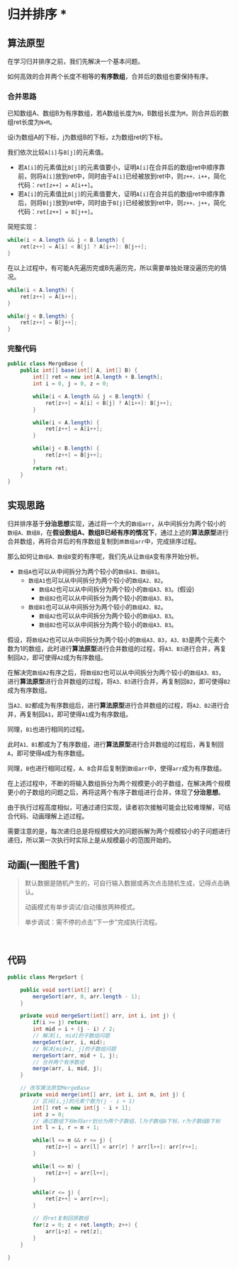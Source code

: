 # 归并排序 *

## 算法原型

在学习归并排序之前，我们先解决一个基本问题。

如何高效的合并两个长度不相等的**有序数组**，合并后的数组也要保持有序。
### 合并思路

已知数组A、数组B为有序数组，若A数组长度为`N`，B数组长度为`M`，则合并后的数组ret长度为`N+M`。

设i为数组A的下标，j为数组B的下标，z为数组ret的下标。

我们依次比较`A[i]`与`B[j]`的元素值。

- 若`A[i]`的元素值比`B[j]`的元素值要小，证明`A[i]`在合并后的数组ret中顺序靠前，则将`A[i]`放到ret中，同时由于`A[i]`已经被放到ret中，则`z++，i++`，简化代码：`ret[z++] = A[i++]`。
- 若`A[i]`的元素值比`B[j]`的元素值要大，证明`A[i]`在合并后的数组ret中顺序靠后，则将`B[j]`放到ret中，同时由于`B[j]`已经被放到ret中，则`z++，j++`，简化代码：`ret[z++] = B[j++]`。

简短实现：
```java
while(i < A.length && j < B.length) {
	ret[z++] = A[i] < B[j] ? A[i++]: B[j++];
}
```

在以上过程中，有可能A先遍历完或B先遍历完，所以需要单独处理没遍历完的情况。

```java
while(i < A.length) {
	ret[z++] = A[i++];
}

while(j < B.length) {
	ret[z++] = B[j++];
}
```

### 完整代码
```java
public class MergeBase {
    public int[] base(int[] A, int[] B) {
        int[] ret = new int[A.length + B.length];
        int i = 0, j = 0, z = 0;

        while(i < A.length && j < B.length) {
            ret[z++] = A[i] < B[j] ? A[i++]: B[j++];
        }

        while(i < A.length) {
            ret[z++] = A[i++];
        }

        while(j < B.length) {
            ret[z++] = B[j++];
        }
        return ret;
    }
}
```

## 实现思路

归并排序基于**分治思想**实现，通过将一个大的`数组arr`，从中间拆分为两个较小的`数组A、数组B`，在**假设数组A、数组B已经有序的情况下**，通过上述的**算法原型**进行合并数组，再将合并后的有序数组复制到`原数组arr`中，完成排序过程。

那么如何让`数组A、数组B`变的有序呢，我们先从让`数组A`变有序开始分析。

- `数组A`也可以从中间拆分为两个较小的`数组A1、数组B1`。
    - `数组A1`也可以从中间拆分为两个较小的`数组A2、B2`。
        - `数组A2`也可以从中间拆分为两个较小的`数组A3、B3`。(假设)
        - `数组B2`也可以从中间拆分为两个较小的`数组A3、B3`。
    - `数组B1`也可以从中间拆分为两个较小的`数组A2、B2`。
        - `数组A2`也可以从中间拆分为两个较小的`数组A3、B3`。
        - `数组B2`也可以从中间拆分为两个较小的`数组A3、B3`。

假设，将`数组A2`也可以从中间拆分为两个较小的`数组A3、B3`，`A3、B3`是两个元素个数为1的数组，此时进行**算法原型**进行合并数组的过程，将`A3、B3`进行合并，再复制回`A2`，即可使得`A2`成为有序数组。

在解决完`数组A2`有序之后，将`数组B2`也可以从中间拆分为两个较小的`数组A3、B3`，进行**算法原型**进行合并数组的过程，将`A3、B3`进行合并，再复制回`B2`，即可使得`B2`成为有序数组。

当`A2、B2`都成为有序数组后，进行**算法原型**进行合并数组的过程，将`A2、B2`进行合并，再复制回`A1`，即可使得`A1`成为有序数组。

同理，`B1`也进行相同的过程。

此时`A1、B1`都成为了有序数组，进行**算法原型**进行合并数组的过程后，再复制回`A`，即可使得`A`成为有序数组。

同理，`B`也进行相同过程，`A、B`合并后复制到`数组arr`中，使得`arr`成为有序数组。

在上述过程中，不断的将输入数组拆分为两个规模更小的子数组，在解决两个规模更小的子数组的问题之后，再将这两个有序子数组进行合并，体现了**分治思想**。

由于执行过程高度相似，可通过递归实现，读者初次接触可能会比较难理解，可结合代码、动画理解上述过程。

需要注意的是，每次递归总是将规模较大的问题拆解为两个规模较小的子问题进行递归，所以第一次执行时实际上是从规模最小的范围开始的。

## 动画(一图胜千言)

> 默认数据是随机产生的，可自行输入数据或再次点击随机生成，记得点击确认。
>
> 动画模式有单步调试/自动播放两种模式。
>
> 单步调试：需不停的点击"下一步"完成执行流程。

<br>
<merge-sort />

## 代码

```java
public class MergeSort {

    public void sort(int[] arr) {
        mergeSort(arr, 0, arr.length - 1);
    }

    private void mergeSort(int[] arr, int i, int j) {
        if(i >= j) return;
        int mid = i + (j - i) / 2;
        // 解决[i, mid]的子数组问题
        mergeSort(arr, i, mid);
        // 解决[mid+1, j]的子数组问题
        mergeSort(arr, mid + 1, j);
        // 合并两个有序数组
        merge(arr, i, mid, j);
    }

    // 改写算法原型MergeBase
    private void merge(int[] arr, int i, int m, int j) {
	    // 区间[i,j]的元素个数为(j - i + 1)
        int[] ret = new int[j - i + 1];
        int z = 0;
	    // 通过数组下标m将arr划分为两个子数组，l为子数组A下标，r为子数组B下标
        int l = i, r = m + 1;

        while(l <= m && r <= j) {
            ret[z++] = arr[l] < arr[r] ? arr[l++]: arr[r++];
        }

        while(l <= m) {
            ret[z++] = arr[l++];
        }

        while(r <= j) {
            ret[z++] = arr[r++];
        }

        // 将ret复制回原数组
        for(z = 0; z < ret.length; z++) {
            arr[i+z] = ret[z];
        }
    }

}
```







